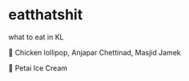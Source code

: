 # eatthatshit
what to eat in KL


🐝 Chicken lollipop, Anjapar Chettinad, Masjid Jamek

🐝 Petai Ice Cream
